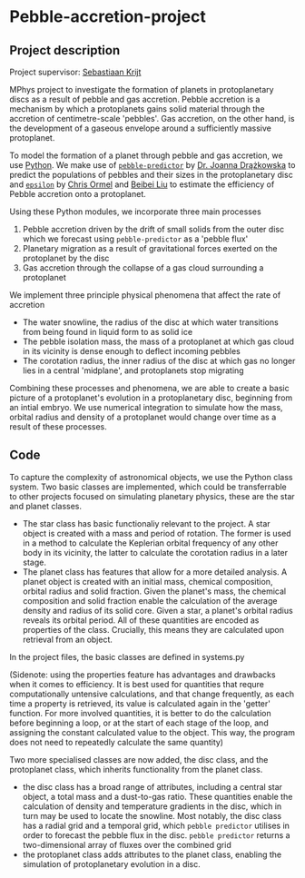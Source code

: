# Pebble-accretion-project
## Project description
Project supervisor: [Sebastiaan Krijt](https://www.skrijt.com/)

MPhys project to investigate the formation of planets in protoplanetary discs as a result of pebble and gas accretion. Pebble accretion is a mechanism by which a protoplanets gains solid material through the accretion of centimetre-scale 'pebbles'. Gas accretion, on the other hand, is the development of a gaseous envelope around a sufficiently massive protoplanet. 

To model the formation of a planet through pebble and gas accretion, we use [Python](https://www.python.org). We make use of [`pebble-predictor`](https://github.com/astrojoanna/pebble-predictor.git) by [Dr. Joanna Drążkowska](https://www2.mps.mpg.de/homes/drazkowska/Home.html) to predict the populations of pebbles and their sizes in the protoplanetary disc and [`epsilon`](https://staff.fnwi.uva.nl/c.w.ormel/software.html) by [Chris Ormel](https://staff.fnwi.uva.nl/c.w.ormel/index.html) and [Beibei Liu](https://sites.google.com/view/beibei-liu/) to estimate the efficiency of Pebble accretion onto a protoplanet. 

Using these Python modules, we incorporate three main processes
 1. Pebble accretion driven by the drift of small solids from the outer disc which we forecast using `pebble-predictor` as a 'pebble flux'
 2. Planetary migration as a result of gravitational forces exerted on the protoplanet by the disc
 3. Gas accretion through the collapse of a gas cloud surrounding a protoplanet

We implement three principle physical phenomena that affect the rate of accretion
- The water snowline, the radius of the disc at which water transitions from being found in liquid form to as solid ice
- The pebble isolation mass, the mass of a protoplanet at which gas cloud in its vicinity is dense enough to deflect incoming pebbles
- The corotation radius, the inner radius of the disc at which gas no longer lies in a central 'midplane', and protoplanets stop migrating

Combining these processes and phenomena, we are able to create a basic picture of a protoplanet's evolution in a protoplanetary disc, beginning from an intial embryo. We use numerical integration to simulate how the mass, orbital radius and density of a protoplanet would change over time as a result of these processes. 

## Code
To capture the complexity of astronomical objects, we use the Python class system. Two basic classes are implemented, which could be transferrable to other projects focused on simulating planetary physics, these are the star and planet classes. 
- The star class has basic functionaliy relevant to the project. A star object is created with a mass and period of rotation. The former is used in a method to calculate the Keplerian orbital frequency of any other body in its vicinity, the latter to calculate the corotation radius in a later stage. 
- The planet class has features that allow for a more detailed analysis. A planet object is created with an initial mass, chemical composition, orbital radius and solid fraction. Given the planet's mass, the chemical composition and solid fraction enable the calculation of the average density and radius of its solid core. Given a star, a planet's orbital radius reveals its orbital period. All of these quantities are encoded as properties of the class. Crucially, this means they are calculated upon retrieval from an object.

In the project files, the basic classes are defined in systems.py

(Sidenote: using the properties feature has advantages and drawbacks when it comes to efficiency. It is best used for quantities that requre computationally untensive calculations, and that change frequently, as each time a property is retrieved, its value is calculated again in the 'getter' function. For more involved quantities, it is better to do the calculation before beginning a loop, or at the start of each stage of the loop, and assigning the constant calculated value to the object. This way, the program does not need to repeatedly calculate the same quantity)

Two more specialised classes are now added, the disc class, and the protoplanet class, which inherits functionality from the planet class.
- the disc class has a broad range of attributes, including a central star object, a total mass and a dust-to-gas ratio. These quantities enable the calculation of density and temperature gradients in the disc, which in turn may be used to locate the snowline. Most notably, the disc class has a radial grid and a temporal grid, which `pebble predictor` utilises in order to forecast the pebble flux in the disc. `pebble predictor` returns a two-dimensional array of fluxes over the combined grid
- the protoplanet class adds attributes to the planet class, enabling the simulation of protoplanetary evolution in a disc. 





